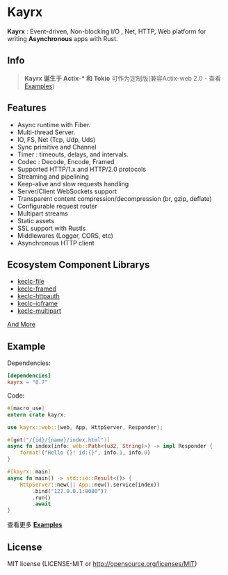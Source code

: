 # Kayrx

**Kayrx** : Event-driven, Non-blocking I/O , Net, HTTP,  Web platform for writing **Asynchronous** apps with Rust.

## Info

> **Kayrx 诞生于 Actix-\* 和 Tokio** 可作为定制版(兼容Actix-web 2.0 - 查看 [Examples](https://github.com/kayrx/awesome/tree/master/kayrx-examples))

## Features

* Async runtime with Fiber.
* Multi-thread Server.
* IO, FS, Net (Tcp, Udp, Uds)
* Sync primitive and Channel
* Timer :  timeouts, delays, and intervals.
* Codec : Decode, Encode, Framed
* Supported HTTP/1.x and HTTP/2.0 protocols
* Streaming and pipelining
* Keep-alive and slow requests handling
* Server/Client WebSockets support
* Transparent content compression/decompression (br, gzip, deflate)
* Configurable request router
* Multipart streams
* Static assets
* SSL support with  Rustls
* Middlewares (Logger, CORS, etc)
* Asynchronous HTTP client

## Ecosystem Component Librarys

- [keclc-file](https://github.com/kayrx/keclc/tree/master/keclc-file)
- [keclc-framed	](https://github.com/kayrx/keclc/tree/master/keclc-framed)
- [keclc-httpauth](https://github.com/kayrx/keclc/tree/master/keclc-httpauth)
- [keclc-ioframe](https://github.com/kayrx/keclc/tree/master/keclc-ioframe)
- [keclc-multipart](https://github.com/kayrx/keclc/tree/master/keclc-multipart)

[And More](https://github.com/kayrx/keclc)

## Example

Dependencies:

```toml
[dependencies]
kayrx = "0.7"
```

Code:

```rust
#[macro_use]
extern crate kayrx;

use kayrx::web::{web, App, HttpServer, Responder};

#[get("/{id}/{name}/index.html")]
async fn index(info: web::Path<(u32, String)>) -> impl Responder {
    format!("Hello {}! id:{}", info.1, info.0)
}

#[kayrx::main]
async fn main() -> std::io::Result<()> {
    HttpServer::new(|| App::new().service(index))
        .bind("127.0.0.1:8080")?
        .run()
        .await
}
```

查看更多 [**Examples**](https://github.com/kayrx/awesome/tree/master/kayrx-examples)

## License

MIT license (LICENSE-MIT or http://opensource.org/licenses/MIT)